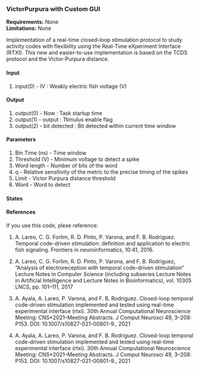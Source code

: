 ### VictorPurpura with Custom GUI

**Requirements:** None  
**Limitations:** None  


<!--start-->
Implementation of a real-time closed-loop stimulation protocol to study activity codes with flexibility using the Real-Time eXperiment Interface (RTXI). This new and easier-to-use implementation is based on the TCDS protocol and the Victor-Purpura distance.
<!--end-->

#### Input
1. input(0) - IV : Weakly electric fish voltage (V)

#### Output
1. output(0) - Now : Task startup time
2. output(1) - output : Ttimulus enable flag
3. output(2) - bit detected : Bit detected within current time window

#### Parameters
1. Bin Time (ns) - Time window
2. Threshold (V) - Minimum voltage to detect a spike
3. Word length - Number of bits of the word
4. q - Relative sensitivity of the metric to the precise timing of the spikes
5. Limit - Victor Purpura distance threshold
6. Word - Word to detect

#### States

#### References

If you use this code, plese reference:

1. A. Lareo, C. G. Forlim, R. D. Pinto, P. Varona, and F. B. Rodriguez. Temporal code-driven stimulation: definition and application to electric fish signaling. Frontiers in neuroinformatics, 10:41, 2016.

2. A. Lareo, C. G. Forlim, R. D. Pinto, P. Varona, and F. B. Rodríguez, “Analysis of electroreception with temporal code-driven stimulation” Lecture Notes in Computer Science (including subseries Lecture Notes in Artificial Intelligence and Lecture Notes in Bioinformatics), vol. 10305 LNCS, pp. 101–111, 2017

3. A. Ayala, A. Lareo, P. Varona, and F. B. Rodriguez. Closed-loop temporal code-driven stimulation implemented and tested using real-time experimental interface (rtxi). 30th Annual Computational Neuroscience Meeting: CNS*2021–Meeting Abstracts. J Comput Neurosci 49, 3–208: P153. DOI: 10.1007/s10827-021-00801-9., 2021

4. A. Ayala, A. Lareo, P. Varona, and F. B. Rodriguez. Closed-loop temporal code-driven stimulation implemented and tested using real-time experimental interface (rtxi). 30th Annual Computational Neuroscience Meeting: CNS*2021–Meeting Abstracts. J Comput Neurosci 49, 3–208: P153. DOI: 10.1007/s10827-021-00801-9., 2021
